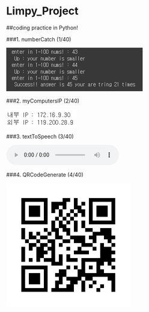 # Limpy_Project

##coding practice in Python!

###1. numberCatch (1/40)

  ![1.numberCatch](1_numberCatch(1_40)/numberCatch.JPG)


###2. myComputersIP (2/40)

  ![2.myComsIP](2.myCompsIP/2.myCompsIP.jpg)

###3. textToSpeech (3/40)

  ![3.textToSpeech](3.textToSpeech/secondTTS.mp3)

###4. QRCodeGenerate (4/40)

  ![4.QRCodeGenerate](4.QRCodeGenerate/github_LimsWeb.png)

